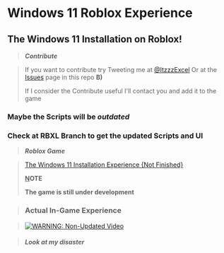 # Windows 11 Roblox Experience
## The Windows 11 Installation on Roblox!

> ***Contribute*** 

> If you want to contribute try Tweeting me at [@ItzzzExcel](https://twitter.com/ItzzzExcel)
> Or at the [Issues](https://github.com/ItzzExcel/Win11RBLX/issues) page in this repo **B)**
> 
> If I consider the Contribute useful I'll contact you and add it to the game

### Maybe the Scripts will be *outdated*
### Check at RBXL Branch to get the updated Scripts and UI

> ***Roblox Game***

> [The Windows 11 Installation Experience {Not Finished}](https://www.roblox.com/games/9361336027/)
> 
> **<u>N</u>OTE**
> 
> **The game is still under development**


> ### Actual In-Game Experience

> [![WARNING: Non-Updated Video](https://img.youtube.com/vi/R5Et07nQa-Y/0.jpg)](https://www.youtube.com/watch?v=R5Et07nQa-Y)

> ###### **Look at my disaster**
